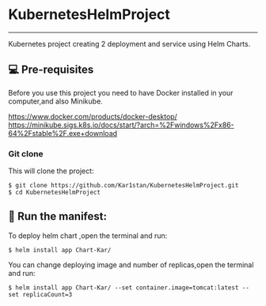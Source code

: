 # KubernetesHelmProject
***
Kubernetes project creating 2 deployment and service using Helm Charts. 

## 💻 Pre-requisites

Before you use this project you need to have Docker installed in your computer,and also Minikube.

https://www.docker.com/products/docker-desktop/
https://minikube.sigs.k8s.io/docs/start/?arch=%2Fwindows%2Fx86-64%2Fstable%2F.exe+download

### Git clone
This will clone the project:
```
$ git clone https://github.com/Kar1stan/KubernetesHelmProject.git
$ cd KubernetesHelmProject
```

## 🚀 Run the manifest: 
To deploy helm chart ,open the terminal and run:
```
$ helm install app Chart-Kar/
```
You can change deploying image and number of replicas,open the terminal and run:
```
$ helm install app Chart-Kar/ --set container.image=tomcat:latest --set replicaCount=3
```

